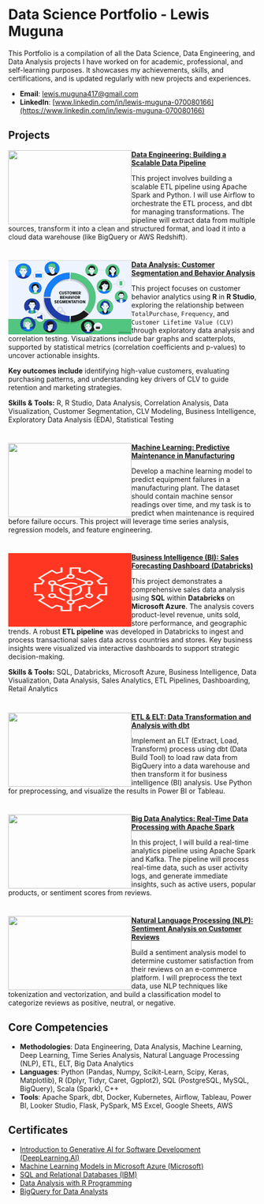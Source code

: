 # Data Science Portfolio - Lewis Muguna

This Portfolio is a compilation of all the Data Science, Data Engineering, and Data Analysis projects I have worked on for academic, professional, and self-learning purposes. It showcases my achievements, skills, and certifications, and is updated regularly with new projects and experiences.

- **Email**: [lewis.muguna417@gmail.com](mailto:lewis.muguna417@gmail.com)
- **LinkedIn**: [www.linkedin.com/in/lewis-muguna-070080166](https://www.linkedin.com/in/lewis-muguna-070080166)

## Projects

<img align="left" width="250" height="150" src="https://github.com/archd3sai/Portfolio/blob/master/Images/telecom.jpg"> **[Data Engineering: Building a Scalable Data Pipeline](https://github.com/lewismuguna/Customer-Survival-Analysis-and-Churn-Prediction)**

This project involves building a scalable ETL pipeline using Apache Spark and Python. I will use Airflow to orchestrate the ETL process, and dbt for managing transformations. The pipeline will extract data from multiple sources, transform it into a clean and structured format, and load it into a cloud data warehouse (like BigQuery or AWS Redshift).

#

<img align="left" width="250" height="150" src="https://github.com/lewis-hue/lewis_page/blob/main/Customer%20segmentation.png"> **[Data Analysis: Customer Segmentation and Behavior Analysis](https://github.com/lewis-hue/data_analysis.git)**

This project focuses on customer behavior analytics using **R** in **R Studio**, exploring the relationship between `TotalPurchase`, `Frequency`, and `Customer Lifetime Value (CLV)` through exploratory data analysis and correlation testing. Visualizations include bar graphs and scatterplots, supported by statistical metrics (correlation coefficients and p-values) to uncover actionable insights. 


**Key outcomes include** identifying high-value customers, evaluating purchasing patterns, and understanding key drivers of CLV to guide retention and marketing strategies.

**Skills & Tools:** R, R Studio, Data Analysis, Correlation Analysis, Data Visualization, Customer Segmentation, CLV Modeling, Business Intelligence, Exploratory Data Analysis (EDA), Statistical Testing

#

<img align="left" width="250" height="150" src="https://github.com/archd3sai/Portfolio/blob/master/Images/1_cEaeMuTvINqIgyYQMSJWUA.jpeg"> **[Machine Learning: Predictive Maintenance in Manufacturing](https://github.com/lewismuguna/News-Articles-Recommendation)**

Develop a machine learning model to predict equipment failures in a manufacturing plant. The dataset should contain machine sensor readings over time, and my task is to predict when maintenance is required before failure occurs. This project will leverage time series analysis, regression models, and feature engineering.

#

<img align="left" width="250" height="150" src="https://github.com/lewis-hue/lewis_page/blob/main/databricks.png"> **[Business Intelligence (BI): Sales Forecasting Dashboard (Databricks)](https://github.com/lewis-hue/BusinessIntelligence.git)**

This project demonstrates a comprehensive sales data analysis using **SQL** within **Databricks** on **Microsoft Azure**. The analysis covers product-level revenue, units sold, store performance, and geographic trends. A robust **ETL pipeline** was developed in Databricks to ingest and process transactional sales data across countries and stores. Key business insights were visualized via interactive dashboards to support strategic decision-making.

**Skills & Tools:** SQL, Databricks, Microsoft Azure, Business Intelligence, Data Visualization, Data Analysis, Sales Analytics, ETL Pipelines, Dashboarding, Retail Analytics

#

<img align="left" width="250" height="150" src="https://github.com/archd3sai/Portfolio/blob/master/Images/960x0.jpg"> **[ETL & ELT: Data Transformation and Analysis with dbt](https://github.com/lewismuguna/Wind-Turbine-Power-Curve-Estimation)**

Implement an ELT (Extract, Load, Transform) process using dbt (Data Build Tool) to load raw data from BigQuery into a data warehouse and then transform it for business intelligence (BI) analysis. Use Python for preprocessing, and visualize the results in Power BI or Tableau.

#

<img align="left" width="250" height="150" src="https://github.com/archd3sai/Portfolio/blob/master/Images/phase1.jpg"> **[Big Data Analytics: Real-Time Data Processing with Apache Spark](https://github.com/lewismuguna/Multivariate-Phase-1-Analysis)** 

In this project, I will build a real-time analytics pipeline using Apache Spark and Kafka. The pipeline will process real-time data, such as user activity logs, and generate immediate insights, such as active users, popular products, or sentiment scores from reviews.

#

<img align="left" width="250" height="150" src="https://github.com/archd3sai/Portfolio/blob/master/Images/gdp.jpg"> **[Natural Language Processing (NLP): Sentiment Analysis on Customer Reviews](https://github.com/lewismuguna/Predicting-GDP-of-India)**

Build a sentiment analysis model to determine customer satisfaction from their reviews on an e-commerce platform. I will preprocess the text data, use NLP techniques like tokenization and vectorization, and build a classification model to categorize reviews as positive, neutral, or negative.
<br />

## Core Competencies

- **Methodologies**: Data Engineering, Data Analysis, Machine Learning, Deep Learning, Time Series Analysis, Natural Language Processing (NLP), ETL, ELT, Big Data Analytics
- **Languages**: Python (Pandas, Numpy, Scikit-Learn, Scipy, Keras, Matplotlib), R (Dplyr, Tidyr, Caret, Ggplot2), SQL (PostgreSQL, MySQL, BigQuery), Scala (Spark), C++
- **Tools**: Apache Spark, dbt, Docker, Kubernetes, Airflow, Tableau, Power BI, Looker Studio, Flask, PySpark, MS Excel, Google Sheets, AWS

## Certificates

- [Introduction to Generative AI for Software Development (DeepLearning.AI)](https://www.deeplearning.ai)
- [Machine Learning Models in Microsoft Azure (Microsoft)](https://www.microsoft.com)
- [SQL and Relational Databases (IBM)](https://www.ibm.com)
- [Data Analysis with R Programming](https://www.coursera.org)
- [BigQuery for Data Analysts](https://www.coursera.org)

<!--
**lewismuguna/lewismuguna** is a ✨ _special_ ✨ repository because its `README.md` (this file) appears on your GitHub profile.

Here are some ideas to get you started:

- 🔭 I’m currently working on building scalable data pipelines with Apache Spark, BigQuery, and Python.
- 🌱 I’m currently learning more about advanced data engineering, cloud technologies, and machine learning optimization.
- 👯 I’m looking to collaborate on projects involving data analytics, machine learning, and cloud computing.
- 🤔 I’m looking for help with optimizing ETL workflows and advanced SQL querying techniques.
- 💬 Ask me about data analysis, data engineering, and cloud data technologies.
- 📫 How to reach me: via LinkedIn or email.
- 😄 Pronouns: He/Him
- ⚡ Fun fact: I love transforming raw data into actionable business insights!
-->
